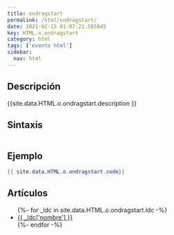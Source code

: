 ```yaml
---
title: ondragstart
permalink: /html/ondragstart/
date: 2021-02-15 01:07:21.565845
key: HTML.o.ondragstart
category: html
tags: ['evento html']
sidebar: 
  nav: html
---
```


## Descripción
{{site.data.HTML.o.ondragstart.description }}

## Sintaxis
~~~html
~~~

## Ejemplo
~~~java
{{ site.data.HTML.o.ondragstart.code}}
~~~

## Artículos
<ul>
{%- for _ldc in site.data.HTML.o.ondragstart.ldc -%}
   <li>
       <a href="{{_ldc['url'] }}">{{ _ldc['nombre'] }}</a>
   </li>
{%- endfor -%}
</ul>

